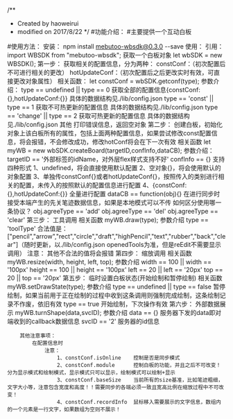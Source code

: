 /**
 * Created by haoweirui
 * modified on 2017/8/22
 */
#功能介绍：
    #主要提供一个互动白板

#使用方法：
    安装：
        npm install mebutoo-wbsdk@0.3.0 --save
    使用：
        引用：import WBSDK from "mebutoo-wbsdk";
        获取一个白板对象  let wbSDK = new WBSDK();
        第一步：
            获取相关的配置信息，分为两种：
                constConf：（初次配置后不可进行相关的更改）
                hotUpdateConf：（初次配置后之后更改实时有效，可直接更改对象属性）
            相关函数：
                let constConf = wbSDK.getconf(type);
                参数介绍：
                    type == undefined || type == 0   获取全部的配置信息{constConf:{},hotUpdateConf:{}} 具体的数据结构见./lib/config.json
                    type == 'const' || type == 1     获取不可热更新的配置信息          具体的数据结构见./lib/config.json
                    type == 'change' || type == 2    获取可热更新的配置信息            具体的数据结构见./lib/config.json
                    其他                              打印错误信息，返回空对象
        第二步：
            创建白板，初始化对象上该白板所有的属性，包括上面两种配置信息，如果尝试修改const配置信息，将会报错，不会修改成功，修改hotConf将会在下一次有效
            相关函数
                let myWB = new wbSDK.createBoard(targetID,confInfo,dataCB);
                参数介绍：
                    targetID == '外部标签的idName，对外层flex样式支持不好'
                    confInfo == {}  支持四种形式
                                        1、undefined，将会直接使用默认配置
                                        2、空对象{}，将会使用默认的对象配置
                                        3、单独传constConf{}或者hotUpdateConf{}，按照传入的类别进行相关的配置，未传入的按照默认的配置信息进行配置
                                        4、{constConf:{},hotUpdateConf:{}}  全量进行配置
                    dataCB == function(obj){}  在进行同步时接受本端产生的先关笔迹数据信息，如果是本地模式可以不传
                            如何区分使用哪一条协议？
                                obj.agreeType == 'add'      obj.agreeType == 'del'      obj.agreeType == 'clear'
        第三步：
            工具调用
            相关函数
                myWB.draw(type);
                参数介绍
                    type == 'toolType'
                        合法值是： ["pencil","arrow","rect","circle","draft","highPencil","text","rubber","back","clear"]（随时更新，以./lib/config.json openedTools为准，但是reEdit不需要显示调用）
                        注意： 其他不合法的值将会报错
        第四步：
            缩放调用
            相关函数
                myWB.resize(width, height, left, top);
                参数介绍
                    width == 100 || width == '100px'
                    height == 100 || height == '100px'
                    left == 20 || left == '20px'
                    top == 20 || top == '20px'
        第五步：
            临时设置白板状态(开始绘制和暂停绘制)
            相关函数
                myWB.setDrawState(type);
                参数介绍
                    type == undefined || type == false   暂停绘制，如果当前用于正在绘制的过程中收到这条调用则强制完成绘制，这条绘制记录不作废，依旧有效
                    type == true                         开始绘制，下次操作有效
        第六步：
            外部数据展示
                myWB.turnShape(data,svcID);
                参数介绍
                    data == {}      服务器下发的data即对端收到的callback数据信息
                    svcID == '2'    服务器的id信息


        其他注意事项：
            在配置信息时
                注意：
                    1、constConf.isOnline    控制是否是同步模式
                    2、constConf.module      控制白板的功能，并且之后不可改变！分为显示模式和绘制模式，显示模式只可以显示，绘制模式可以绘制+显示
                    3、constConf.baseSize    当前所有的size基准，比如笔迹粗细，文字大小等，注意包含宽度和高度！！需要同步的各端必须一致且宽高比例在缩放过程中不可改变！
                    4、constConf.recordInfo  鼠标移入需要展示的文字信息，数组内的一个元素是一行文字，如果数组为空则不展示！







